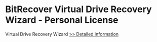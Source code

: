 # BitRecover Virtual Drive Recovery Wizard - Personal License
Virtual Drive Recovery Wizard
[>> Detailed information](https://secure.shareit.com/shareit/product.html?productid=300900428&affiliateid=200057808)